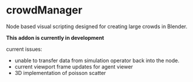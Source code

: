 # crowdManager
Node based visual scripting designed for creating large crowds in Blender.

**This addon is currently in development**


current issues:
- unable to transfer data from simulation operator back into the node.
- current viewport frame updates for agent viewer
- 3D implementation of poisson scatter
